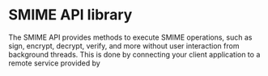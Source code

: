 # SMIME API library

The SMIME API provides methods to execute SMIME operations, such as sign, encrypt, decrypt, verify, and more without user interaction from background threads. This is done by connecting your client application to a remote service provided by